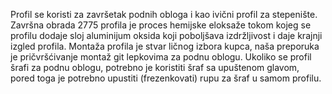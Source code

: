 Profil se koristi za završetak podnih obloga i kao ivični profil za stepenište.
Završna obrada 2775 profila je proces hemijske eloksaže tokom kojeg se profilu dodaje sloj aluminijum oksida koji poboljšava izdržljivost i daje krajnji izgled profila.
Montaža profila je stvar ličnog izbora kupca, naša preporuka je pričvršćivanje montaž git lepkovima za podnu oblogu.
Ukoliko se profil šrafi za podnu oblogu, potrebno je koristiti šraf sa upuštenom glavom, pored toga je potrebno upustiti (frezenkovati) rupu za šraf u samom profilu.